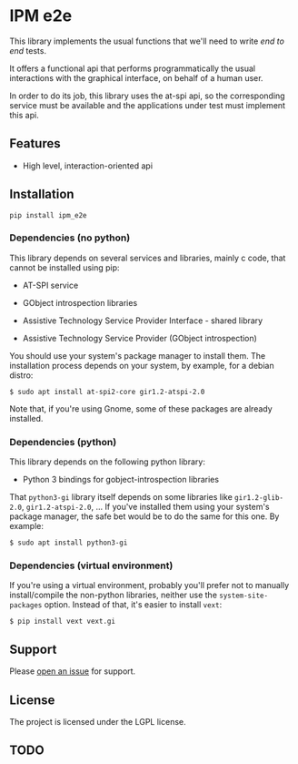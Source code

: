 # IPM e2e

This library implements the usual functions that we'll need to write
_end to end_ tests.

It offers a functional api that performs programmatically the usual
interactions with the graphical interface, on behalf of a human user.

In order to do its job, this library uses the at-spi api, so the
corresponding service must be available and the applications under
test must implement this api.


## Features

- High level, interaction-oriented api


## Installation

```
pip install ipm_e2e
```

### Dependencies (no python)

This library depends on several services and libraries, mainly c code,
that cannot be installed using pip:

  - AT-SPI service
  
  - GObject introspection libraries
  
  - Assistive Technology Service Provider Interface - shared library
  
  - Assistive Technology Service Provider (GObject introspection)

You should use your system's package manager to install them. The
installation process depends on your system, by example, for a debian
distro:

```
$ sudo apt install at-spi2-core gir1.2-atspi-2.0 
```

Note that, if you're using Gnome, some of these packages are already
installed.

### Dependencies (python)

This library depends on the following python library:

  - Python 3 bindings for gobject-introspection libraries

That `python3-gi` library itself depends on some libraries like
`gir1.2-glib-2.0`, `gir1.2-atspi-2.0`, ... If you've installed them
using your system's package manager, the safe bet would be to do the
same for this one. By example:

```
$ sudo apt install python3-gi
```

### Dependencies (virtual environment)

If you're using a virtual environment, probably you'll prefer not to
manually install/compile the non-python libraries, neither use the
`system-site-packages` option. Instead of that, it's easier to install
`vext`:

```
$ pip install vext vext.gi
```


## Support

Please [open an issue](https://github.com/cabrero/ipm_e2e/issues) for support.


## License

The project is licensed under the LGPL license.


## TODO
